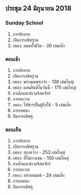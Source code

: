 
## ประชุม 24 มิถุนายน 2018

### Sunday School

1. การทักทาย
2. เปิดการอธิษฐาน
3. เพลง:  หมดทั้งชีวิต - 30 เล่มเล็ก

### ตอนเช้า

1. การทักทาย 
2. เปิดการอธิษฐาน
3. เพลง: พระคุณพระเจ้า - 136 เล่มไหญ่
4. เพลง: แสนยินดีไนวันนี้ - 175 เล่มไหญ่
5. ลาเด็กและข่าวคริสตจักร์
6. การทถวาย
7. เพลง: ไห้ข้าฯเป็นผู้รับใช้ - 5 เล่มเล็ก
8. การเทศนา
9. ปิดการอธิษฐ

### ตอนเย็น

1. การทักทาย
2. เปิดการอธิษฐาน
3. เพลง: สองสว่าง - 253 เล่มไหญ่
4. เพลง: ที่ไม้กางเขน - 100 เล่มไหญ่
5. ลาเด็กและข่าวคริสตจักร์
6. การทถวาย
7. เพลง: อย่ายอมแพ้ - 24 เล่มเล็ก
8. การเทศนา
9. ปิดการอธิษฐ